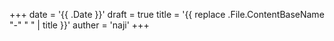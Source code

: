 +++
date = '{{ .Date }}'
draft = true
title = '{{ replace .File.ContentBaseName "-" " " | title }}'
auther = 'naji'
+++
